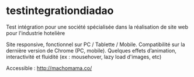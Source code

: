 # testintegrationdiadao

Test intégration pour une société spécialisée dans la réalisation de site web pour l'industrie hotelière

Site responsive, fonctionnel sur PC / Tablette / Mobile.
Compatibilité sur la dernière version de Chrome (PC, mobile).
Quelques effets d’animation, interactivité et fluidité (ex : mousehover, lazy load d'images, etc)

Accessible : http://machomama.co/
 
